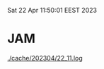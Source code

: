 Sat 22 Apr 11:50:01 EEST 2023
# JAM
<a href='./cache/202304/22_11.log'>./cache/202304/22_11.log</a>
